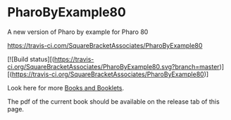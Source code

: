 # PharoByExample80
A new version of Pharo by example for Pharo 80


https://travis-ci.com/SquareBracketAssociates/PharoByExample80

[![Build status][(https://travis-ci.org/SquareBracketAssociates/PharoByExample80.svg?branch=master)]
[(https://travis-ci.org/SquareBracketAssociates/PharoByExample80)]

Look here for more [Books and Booklets](http://books.pharo.org/).

The pdf of the current book should be available on the release tab of this page. 
